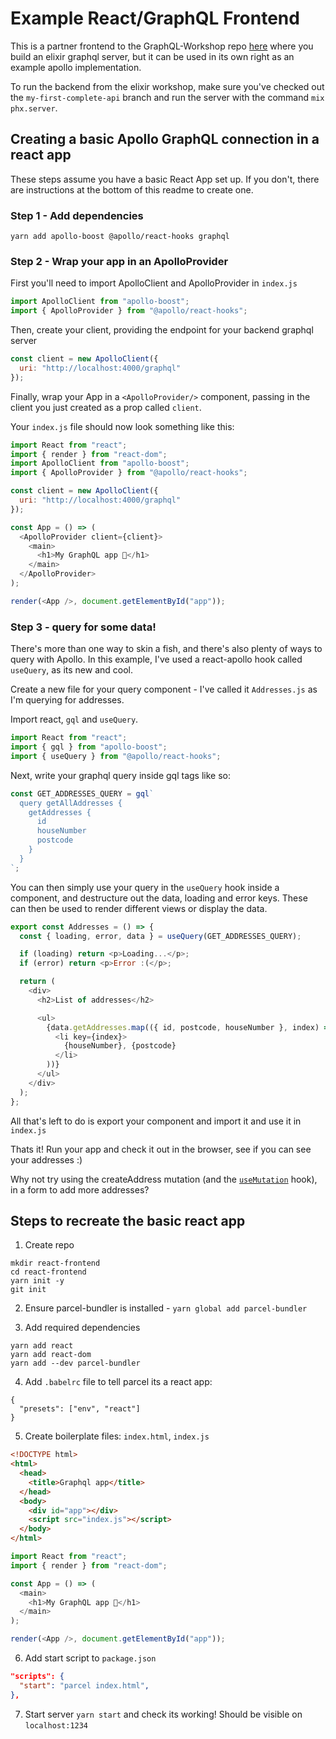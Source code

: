 # Example React/GraphQL Frontend

This is a partner frontend to the GraphQL-Workshop repo [here](https://github.com/developess/GraphQL-Workshop) where you build an elixir graphql server, but it can be used in its own right as an example apollo implementation.

To run the backend from the elixir workshop, make sure you've checked out the `my-first-complete-api` branch and run the server with the command `mix phx.server`.

## Creating a basic Apollo GraphQL connection in a react app

These steps assume you have a basic React App set up. If you don't, there are instructions at the bottom of this readme to create one.

### Step 1 - Add dependencies

```
yarn add apollo-boost @apollo/react-hooks graphql
```

### Step 2 - Wrap your app in an ApolloProvider

First you'll need to import ApolloClient and ApolloProvider in `index.js`

```js
import ApolloClient from "apollo-boost";
import { ApolloProvider } from "@apollo/react-hooks";
```

Then, create your client, providing the endpoint for your backend graphql server

```js
const client = new ApolloClient({
  uri: "http://localhost:4000/graphql"
});
```

Finally, wrap your App in a `<ApolloProvider/>` component, passing in the client you just created as a prop called `client`.

Your `index.js` file should now look something like this:

```js
import React from "react";
import { render } from "react-dom";
import ApolloClient from "apollo-boost";
import { ApolloProvider } from "@apollo/react-hooks";

const client = new ApolloClient({
  uri: "http://localhost:4000/graphql"
});

const App = () => (
  <ApolloProvider client={client}>
    <main>
      <h1>My GraphQL app 🚀</h1>
    </main>
  </ApolloProvider>
);

render(<App />, document.getElementById("app"));
```

### Step 3 - query for some data!

There's more than one way to skin a fish, and there's also plenty of ways to query with Apollo. In this example, I've used a react-apollo hook called `useQuery`, as its new and cool.

Create a new file for your query component - I've called it `Addresses.js` as I'm querying for addresses.

Import react, `gql` and `useQuery`.

```js
import React from "react";
import { gql } from "apollo-boost";
import { useQuery } from "@apollo/react-hooks";
```

Next, write your graphql query inside gql tags like so:

```js
const GET_ADDRESSES_QUERY = gql`
  query getAllAddresses {
    getAddresses {
      id
      houseNumber
      postcode
    }
  }
`;
```

You can then simply use your query in the `useQuery` hook inside a component, and destructure out the data, loading and error keys. These can then be used to render different views or display the data.

```js
export const Addresses = () => {
  const { loading, error, data } = useQuery(GET_ADDRESSES_QUERY);

  if (loading) return <p>Loading...</p>;
  if (error) return <p>Error :(</p>;

  return (
    <div>
      <h2>List of addresses</h2>

      <ul>
        {data.getAddresses.map(({ id, postcode, houseNumber }, index) => (
          <li key={index}>
            {houseNumber}, {postcode}
          </li>
        ))}
      </ul>
    </div>
  );
};
```

All that's left to do is export your component and import it and use it in `index.js`

Thats it! Run your app and check it out in the browser, see if you can see your addresses :)

Why not try using the createAddress mutation (and the [`useMutation`](https://www.apollographql.com/docs/react/data/mutations/) hook), in a form to add more addresses?

## Steps to recreate the basic react app

1. Create repo

```
mkdir react-frontend
cd react-frontend
yarn init -y
git init
```

2. Ensure parcel-bundler is installed - `yarn global add parcel-bundler`

3. Add required dependencies

```
yarn add react
yarn add react-dom
yarn add --dev parcel-bundler
```

4. Add `.babelrc` file to tell parcel its a react app:

```
{
  "presets": ["env", "react"]
}
```

5. Create boilerplate files: `index.html`, `index.js`

```html
<!DOCTYPE html>
<html>
  <head>
    <title>Graphql app</title>
  </head>
  <body>
    <div id="app"></div>
    <script src="index.js"></script>
  </body>
</html>
```

```js
import React from "react";
import { render } from "react-dom";

const App = () => (
  <main>
    <h1>My GraphQL app 🚀</h1>
  </main>
);

render(<App />, document.getElementById("app"));
```

6. Add start script to `package.json`

```json
"scripts": {
  "start": "parcel index.html",
},
```

7. Start server `yarn start` and check its working! Should be visible on `localhost:1234`
